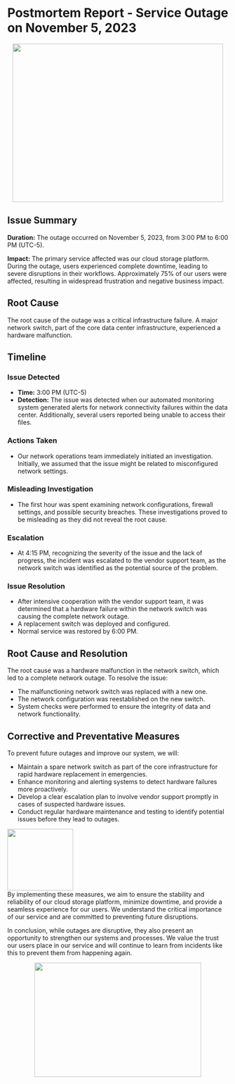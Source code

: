 # Postmortem Report - Service Outage on November 5, 2023

<p align="center"><a href="url"><img src="https://pbs.twimg.com/media/D71yyZAWkAAPRbb.jpg" width="480" height="360"></a></p>


## Issue Summary

**Duration:** The outage occurred on November 5, 2023, from 3:00 PM to 6:00 PM (UTC-5).

**Impact:** The primary service affected was our cloud storage platform. During the outage, users experienced complete downtime, leading to severe disruptions in their workflows. Approximately 75% of our users were affected, resulting in widespread frustration and negative business impact.

## Root Cause

The root cause of the outage was a critical infrastructure failure. A major network switch, part of the core data center infrastructure, experienced a hardware malfunction.

## Timeline

### Issue Detected

- **Time:** 3:00 PM (UTC-5)
- **Detection:** The issue was detected when our automated monitoring system generated alerts for network connectivity failures within the data center. Additionally, several users reported being unable to access their files.

### Actions Taken

- Our network operations team immediately initiated an investigation. Initially, we assumed that the issue might be related to misconfigured network settings.

### Misleading Investigation

- The first hour was spent examining network configurations, firewall settings, and possible security breaches. These investigations proved to be misleading as they did not reveal the root cause.

### Escalation

- At 4:15 PM, recognizing the severity of the issue and the lack of progress, the incident was escalated to the vendor support team, as the network switch was identified as the potential source of the problem.

### Issue Resolution

- After intensive cooperation with the vendor support team, it was determined that a hardware failure within the network switch was causing the complete network outage.
- A replacement switch was deployed and configured.
- Normal service was restored by 6:00 PM.

## Root Cause and Resolution

The root cause was a hardware malfunction in the network switch, which led to a complete network outage. To resolve the issue:

- The malfunctioning network switch was replaced with a new one.
- The network configuration was reestablished on the new switch.
- System checks were performed to ensure the integrity of data and network functionality.

## Corrective and Preventative Measures

To prevent future outages and improve our system, we will:

- Maintain a spare network switch as part of the core infrastructure for rapid hardware replacement in emergencies.
- Enhance monitoring and alerting systems to detect hardware failures more proactively.
- Develop a clear escalation plan to involve vendor support promptly in cases of suspected hardware issues.
- Conduct regular hardware maintenance and testing to identify potential issues before they lead to outages.

<a href="url">
    <img src="https://img.freepik.com/free-photo/curly-haired-girl-winter-yellow-sweater-dances-with-arms-spreading-air-enjoys-music-has-overjoyed-face-expression-poses-indoor_273609-32580.jpg?w=740&t=st=1699305240~exp=1699305840~hmac=3e54d23f6c74a9cdab7ef866baebf2a892dc7cb2fea510c537767d54948dfef7" width="150" height="140">
  </a>
<br>
By implementing these measures, we aim to ensure the stability and reliability of our cloud storage platform, minimize downtime, and provide a seamless experience for our users. We understand the critical importance of our service and are committed to preventing future disruptions.

In conclusion, while outages are disruptive, they also present an opportunity to strengthen our systems and processes. We value the trust our users place in our service and will continue to learn from incidents like this to prevent them from happening again.
<br>
<p align="center">
  <a href="url">
    <img src="https://www.rd.com/wp-content/uploads/2020/12/ThankYouMeme-ft.jpg?fit=700%2C700" width="380" height="260">
  </a>
